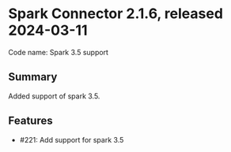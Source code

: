 # Spark Connector 2.1.6, released 2024-03-11

Code name: Spark 3.5 support

## Summary
Added support of spark 3.5.

## Features

* #221: Add support for spark 3.5

